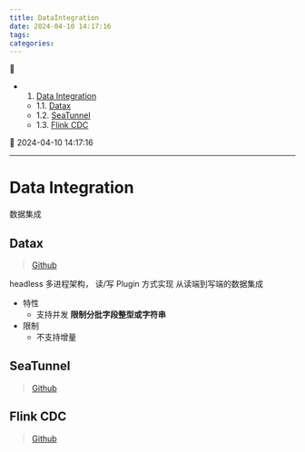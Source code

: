 ```yaml
---
title: DataIntegration
date: 2024-04-10 14:17:16
tags: 
categories: 
---
```



💠

- 1. [Data Integration](#data-integration)
    - 1.1. [Datax](#datax)
    - 1.2. [SeaTunnel](#seatunnel)
    - 1.3. [Flink CDC](#flink-cdc)

💠 2024-04-10 14:17:16
****************************************
# Data Integration
数据集成

## Datax
> [Github](https://github.com/alibaba/DataX)  

headless 多进程架构， 读/写 Plugin 方式实现 从读端到写端的数据集成

- 特性
    - 支持并发 **限制分批字段整型或字符串**
- 限制
    - 不支持增量

## SeaTunnel
> [Github](https://github.com/apache/seatunnel)  

## Flink CDC
> [Github](https://github.com/apache/flink-cdc)  

